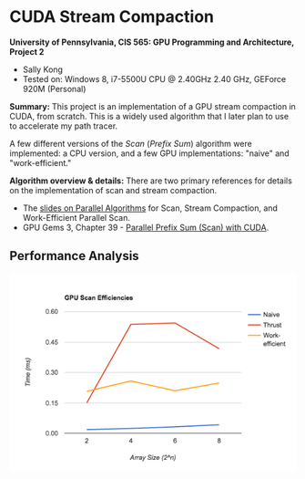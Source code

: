 CUDA Stream Compaction
======================

**University of Pennsylvania, CIS 565: GPU Programming and Architecture, Project 2**

* Sally Kong
* Tested on: Windows 8, i7-5500U CPU @ 2.40GHz 2.40 GHz, GEForce 920M (Personal)


**Summary:** This project is an implementation of a GPU stream compaction in CUDA,
from scratch. This is a widely used algorithm that I later plan to use to accelerate my path tracer.

A few different versions of the *Scan* (*Prefix Sum*)
algorithm were implemented: a CPU version, and a few GPU implementations: "naive" and
"work-efficient." 

**Algorithm overview & details:** There are two primary references for details
on the implementation of scan and stream compaction.

* The [slides on Parallel Algorithms](https://github.com/CIS565-Fall-2015/cis565-fall-2015.github.io/raw/master/lectures/2-Parallel-Algorithms.pptx)
  for Scan, Stream Compaction, and Work-Efficient Parallel Scan.
* GPU Gems 3, Chapter 39 - [Parallel Prefix Sum (Scan) with CUDA](http://http.developer.nvidia.com/GPUGems3/gpugems3_ch39.html).

## Performance Analysis

![](imgs/graph.png)

